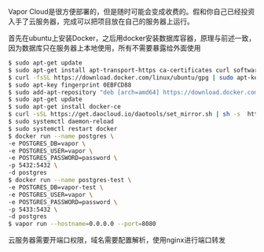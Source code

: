 Vapor Cloud是很方便部署的，但是随时可能会变成收费的。假和你自己已经投资入手了云服务器，完成可以把项目放在自己的服务器上运行。

首先在ubuntu上安装Docker，之后用docker安装数据库容器，原理与前述一致，因为数据库只在服务器上本地使用，所有不需要暴露给外面使用

```bash
$ sudo apt-get update
$ sudo apt-get install apt-transport-https ca-certificates curl software-properties-common
$ curl -fsSL https://download.docker.com/linux/ubuntu/gpg | sudo apt-key add -
$ sudo apt-key fingerprint 0EBFCD88
$ sudo add-apt-repository "deb [arch=amd64] https://download.docker.com/linux/ubuntu $(lsb_release -cs) stable"
$ sudo apt-get update
$ sudo apt-get install docker-ce
$ curl -sSL https://get.daocloud.io/daotools/set_mirror.sh | sh -s  http://f1361db2.m.daocloud.io
$ sudo systemctl daemon-reload
$ sudo systemctl restart docker
$ docker run --name postgres \
-e POSTGRES_DB=vapor \
-e POSTGRES_USER=vapor \
-e POSTGRES_PASSWORD=password \
-p 5432:5432 \
-d postgres
$ docker run --name postgres-test \
-e POSTGRES_DB=vapor-test \
-e POSTGRES_USER=vapor \
-e POSTGRES_PASSWORD=password \
-p 5433:5432 \
-d postgres
$ vapor run --hostname=0.0.0.0 --port=8080
```
云服务器需要开端口权限，域名需要配置解析，使用nginx进行端口转发



